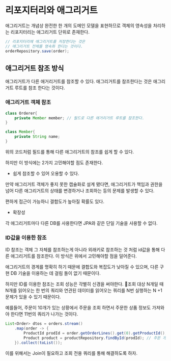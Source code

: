 # 리포지터리와 애그리거트

애그리거트는 개념상 완전한 한 개의 도메인 모델을 표현하므로 객체의 영속성을 처리하는 리포지터리는 애그리거트 단위로 존재한다.

```java
// 리포지터리에 애그리거트를 저장한다는 것은 
// 애그리거트 전체를 영속화 한다는 것이다.
orderRepository.save(order);
```

## 애그리거트 참조 방식

애그리거트가 다른 애거리거트를 참조할 수 있다. 애그리거트를 참조한다는 것은 애그리거트 루트를 참조 한다는 것이다.



### 애그리거트 객체 참조&#x20;

```java
class Orderer{
    private Member member; // 필드로 다른 애거리거트 루트를 참조한다.
}

class Member{
    private String name;
}

```

위의 코드처럼 필드를 통해 다른 애그리거트의 참조를 쉽게 할 수 있다.&#x20;

하지만 이 방식에는 2가지 고민해야할 점도 존재한다.

* 쉽게 참조할 수 있어 오용할 수 있다.

만약 애그리거트 객체가 좋지 못한 캡슐화로 설계 됐다면, 애그리거트가 책임과 권한을 넘어 다른 애그리거트의 상태를 변경하거나 조회하는 등의 문제를 발생할 수 있다.

편하게 접근이 가능하니 결합도가 높아질 확률도 있다.

* 확장성&#x20;

각 애그리거트마다 다른 DB를 사용한다면 JPA와 같은 단일 기술을 사용할 수 없다.



### ID값을 이용한 참조&#x20;

ID 참조는 객체 그 자체를 참조하는게 아니라 외래키로 참조하는 것 처럼 id값을 통해 다른 애그리거트를 참조한다. 이 방식은 위에서 고민해야할 점을 덜어준다.

애그리거트의 경계를 명확히 하기 때문에 결합도와 복잡도가 낮아질 수 있으며, 다른 구현 DB 기술을 이용하는 데 걸림 돌이 없기 때문이다.

하지만 ID를 이용한 참조는 조회 성능은 각별히 신경을 써야한다. 조회 대상 N개일 때 N개를 읽어오는 한 번의 쿼리와 연관된 데이터를 읽어오는 쿼리를 N번 실행하는 N +1 문제가 있을 수 있기 때문이다.

예를들어, 주문이 10개가 있는 상황에서 주문을 조회 하면서 주문한 상품 정보도 가져와야 한다면 11번의 쿼리가 나가는 것이다.&#x20;

```java
List<Order> dtos = orders.stream()
    .map(order -> {
        ProductId prodId = order.getOrderLines().get(0).getProductId();
        Product product = productRepository.findById(prodId); // 주문 개수만큼 추가적으로 쿼리가 호출 된다.
    }).collect(toList());
```



이를 위해서는 Join이 필요하고 조회 전용 쿼리를 통해 해결하도록 하자.





